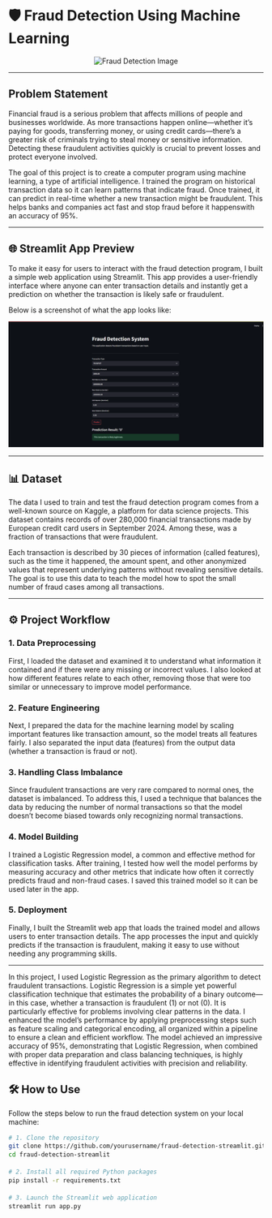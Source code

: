 # 🛡️ Fraud Detection Using Machine Learning

<p align="center">
  <img src="https://images.unsplash.com/photo-1708423538640-c079fd23c2ae?q=80&w=2070&auto=format&fit=crop&ixlib=rb-4.1.0&ixid=M3wxMjA3fDB8MHxwaG90by1wYWdlfHx8fGVufDB8fHx8fA%3D%3D" alt="Fraud Detection Image" width="500" />
</p>

---

##  Problem Statement

Financial fraud is a serious problem that affects millions of people and businesses worldwide. As more transactions happen online—whether it’s paying for goods, transferring money, or using credit cards—there’s a greater risk of criminals trying to steal money or sensitive information. Detecting these fraudulent activities quickly is crucial to prevent losses and protect everyone involved.

The goal of this project is to create a computer program using machine learning, a type of artificial intelligence. I trained the program on historical transaction data so it can learn patterns that indicate fraud. Once trained, it can predict in real-time whether a new transaction might be fraudulent. This helps banks and companies act fast and stop fraud before it happenswith an accuracy of 95%.

---

## 🌐 Streamlit App Preview

To make it easy for users to interact with the fraud detection program, I built a simple web application using Streamlit. This app provides a user-friendly interface where anyone can enter transaction details and instantly get a prediction on whether the transaction is likely safe or fraudulent.

Below is a screenshot of what the app looks like:

![App UI_Screenshot](images/Fraud_Detection_System_UI.png)

---

## 📊 Dataset

The data I used to train and test the fraud detection program comes from a well-known source on Kaggle, a platform for data science projects. This dataset contains records of over 280,000 financial transactions made by European credit card users in September 2024. Among these, was a fraction of transactions that were fraudulent.

Each transaction is described by 30 pieces of information (called features), such as the time it happened, the amount spent, and other anonymized values that represent underlying patterns without revealing sensitive details. The goal is to use this data to teach the model how to spot the small number of fraud cases among all transactions.

---

## ⚙️ Project Workflow

### 1. Data Preprocessing

First, I loaded the dataset and examined it to understand what information it contained and if there were any missing or incorrect values. I also looked at how different features relate to each other, removing those that were too similar or unnecessary to improve model performance.

### 2. Feature Engineering

Next, I prepared the data for the machine learning model by scaling important features like transaction amount, so the model treats all features fairly. I also separated the input data (features) from the output data (whether a transaction is fraud or not).

### 3. Handling Class Imbalance

Since fraudulent transactions are very rare compared to normal ones, the dataset is imbalanced. To address this, I used a technique that balances the data by reducing the number of normal transactions so that the model doesn’t become biased towards only recognizing normal transactions.

### 4. Model Building

I trained a Logistic Regression model, a common and effective method for classification tasks. After training, I tested how well the model performs by measuring accuracy and other metrics that indicate how often it correctly predicts fraud and non-fraud cases. I saved this trained model so it can be used later in the app.

### 5. Deployment

Finally, I built the Streamlit web app that loads the trained model and allows users to enter transaction details. The app processes the input and quickly predicts if the transaction is fraudulent, making it easy to use without needing any programming skills.

---
In this project, I used Logistic Regression as the primary algorithm to detect fraudulent transactions. Logistic Regression is a simple yet powerful classification technique that estimates the probability of a binary outcome—in this case, whether a transaction is fraudulent (1) or not (0). It is particularly effective for problems involving clear patterns in the data. I enhanced the model’s performance by applying preprocessing steps such as feature scaling and categorical encoding, all organized within a pipeline to ensure a clean and efficient workflow. The model achieved an impressive accuracy of 95%, demonstrating that Logistic Regression, when combined with proper data preparation and class balancing techniques, is highly effective in identifying fraudulent activities with precision and reliability.

## 🛠️ How to Use

Follow the steps below to run the fraud detection system on your local machine:

```bash
# 1. Clone the repository
git clone https://github.com/yourusername/fraud-detection-streamlit.git
cd fraud-detection-streamlit

# 2. Install all required Python packages
pip install -r requirements.txt

# 3. Launch the Streamlit web application
streamlit run app.py


